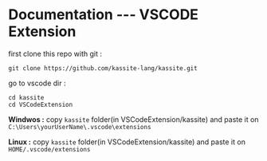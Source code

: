 # Documentation --- VSCODE Extension
first clone this repo with git :
```
git clone https://github.com/kassite-lang/kassite.git
```
go to vscode dir :
```
cd kassite
cd VSCodeExtension 
```

**Windwos :**
 copy `kassite` folder(in VSCodeExtension/kassite) and paste it on `C:\Users\yourUserName\.vscode\extensions`
 
 **Linux :**
  copy `kassite` folder(in VSCodeExtension/kassite) and paste it on `HOME/.vscode/extensions`
